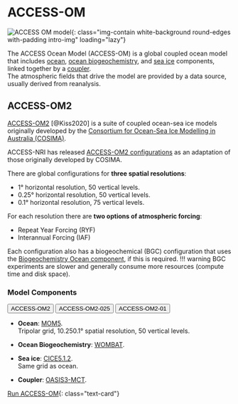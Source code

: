 
# ACCESS-OM

![ACCESS OM model](/assets/model-config-logos/configurations-without-titles/access-om.png){: class="img-contain white-background round-edges with-padding intro-img" loading="lazy"}

The ACCESS Ocean Model (ACCESS-OM) is a global coupled ocean model that includes [ocean](/models/model_components/ocean), [ocean biogeochemistry](/models/model_components/bgc_ocean), and [sea ice](/models/model_components/sea-ice) components, linked together by a [coupler](/models/model_components/coupler).<br>
The atmospheric fields that drive the model are provided by a data source, usually derived from reanalysis.

## ACCESS-OM2

[ACCESS-OM2](https://gmd.copernicus.org/articles/13/401/2020/) [@Kiss2020] is a suite of coupled ocean-sea ice models originally developed by the [Consortium for Ocean-Sea Ice Modelling in Australia (COSIMA)](http://cosima.org.au/).<br>

ACCESS-NRI has released [ACCESS-OM2 configurations](https://github.com/ACCESS-NRI/access-om2-configs) as an adaptation of those originally developed by COSIMA.

There are global configurations for **three spatial resolutions**:

- 1° horizontal resolution, 50 vertical levels.
- 0.25° horizontal resolution, 50 vertical levels.
- 0.1° horizontal resolution, 75 vertical levels.

For each resolution there are **two options of atmospheric forcing**: 

- Repeat Year Forcing (RYF)
- Interannual Forcing (IAF)

Each configuration also has a biogeochemical (BGC) configuration that uses the [Biogeochemistry Ocean component](/models/model_components/bgc_ocean), if this is required.
!!! warning
    BGC experiments are slower and generally consume more resources (compute time and disk space).

### Model Components
<div class="tabLabels" label="ACCESS-OM2-versions">
    <button>ACCESS-OM2</button>
    <button>ACCESS-OM2-025</button>
    <button>ACCESS-OM2-01</button>
</div>

- **Ocean**: [MOM5](/models/model_components/ocean#mom5).<br>
  Tripolar grid, <span tabcontentfor="1deg">1</span><span tabcontentfor="025deg">0.25</span><span tabcontentfor="01deg">0.1</span>° spatial resolution, 50 vertical levels.

- **Ocean Biogeochemistry**: [WOMBAT](/models/model_components/bgc_ocean#wombat).

- **Sea ice**: [CICE5.1.2](/models/model_components/sea-ice#cice5).<br>
    Same grid as ocean.

- **Coupler**: [OASIS3-MCT](/models/model_components/coupler#oasis3-mct).

[Run ACCESS-OM](/models/run-a-model/run-access-om){: class="text-card"}